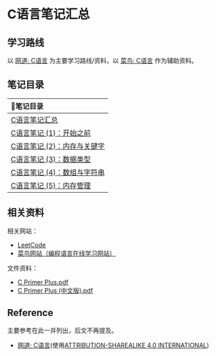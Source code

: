 # C语言笔记汇总

## 学习路线

以 [网道: C语言](https://wangdoc.com/clang/) 为主要学习路线/资料，以 [菜鸟: C语言](https://www.runoob.com/cprogramming/c-tutorial.html) 作为辅助资料。

## 笔记目录

<div class='center'>

| 📕笔记目录 |
|:-|
 | [C语言笔记汇总](Blogs\C\C语言笔记汇总.md)  |
 | [C语言笔记 (1)：开始之前](Blogs/C/CSeriesNotes(1)-BeforeStarting.md) |
 | [C语言笔记 (2)：内存与关键字](Blogs/C/CSeriesNotes(2)-MemoryAndKeywords.md) |
 | [C语言笔记 (3)：数据类型](Blogs/C/CSeriesNotes(3)-DataTypes.md) |
 | [C语言笔记 (4)：数组与字符串](Blogs/C/CSeriesNotes(4)-ArrayAndString.md) |
 | [C语言笔记 (5)：内存管理](Blogs/C/CSeriesNotes(5)-MemoryManagement.md) |
 
 
 

</div>

## 相关资料

相关网站：

- [LeetCode](https://leetcode.cn/)	
- [菜鸟网站（编程语言在线学习网站）](https://www.runoob.com/)

文件资料：

- [C Primer Plus.pdf](https://www.writebug.com/static/uploads/2024/7/15/88b144651f365b83c740c6b1d8938c84.pdf)
- [C Primer Plus (中文版).pdf](https://s.b1n.net/p4Mhc)

## Reference

主要参考在此一并列出，后文不再提及。

- [网道: C语言](https://wangdoc.com/clang/)(使用[ATTRIBUTION-SHAREALIKE 4.0 INTERNATIONAL](https://creativecommons.org/licenses/by-sa/4.0/))
